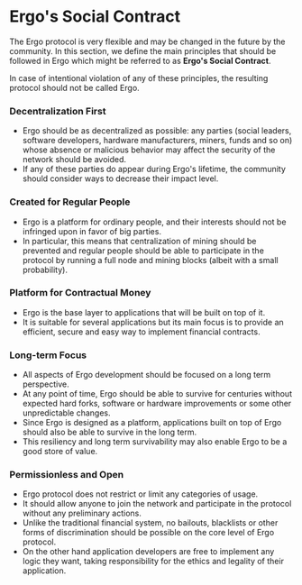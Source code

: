 # Ergo's Social Contract

The Ergo protocol is very flexible and may be changed in the future by the community. In this section, we define the main principles that should be followed in Ergo which might be referred to as **Ergo's Social Contract**.

In case of intentional violation of any of these principles, the resulting protocol should not be called Ergo.

### Decentralization First

- Ergo should be as decentralized as possible: any parties (social leaders, software developers, hardware manufacturers, miners, funds and so on) whose absence or malicious behavior may affect the security of the network should be avoided.
- If any of these parties do appear during Ergo's lifetime, the community should consider ways to decrease their impact level.

### Created for Regular People

- Ergo is a platform for ordinary people, and their interests should not be infringed upon in favor of big parties.
- In particular, this means that centralization of mining should be prevented and regular people should be able to participate in the protocol by running a full node and mining blocks (albeit with a small probability).

### Platform for Contractual Money

- Ergo is the base layer to applications that will be built on top of it.
- It is suitable for several applications but its main focus is to provide an efficient, secure and easy way to implement financial contracts.

### Long-term Focus

- All aspects of Ergo development should be focused on a long term perspective.
- At any point of time, Ergo should be able to survive for centuries without expected hard forks, software or hardware improvements or some other unpredictable changes.
- Since Ergo is designed as a platform, applications built on top of Ergo should also be able to survive in the long term.
- This resiliency and long term survivability may also enable Ergo to be a good store of value.

### Permissionless and Open

- Ergo protocol does not restrict or limit any categories of usage.
- It should allow anyone to join the network and participate in the protocol without any preliminary actions.
- Unlike the traditional financial system, no bailouts, blacklists or other forms of discrimination should be possible on the core level of Ergo protocol.
- On the other hand application developers are free to implement any logic they want, taking responsibility for the ethics and legality of their application.
